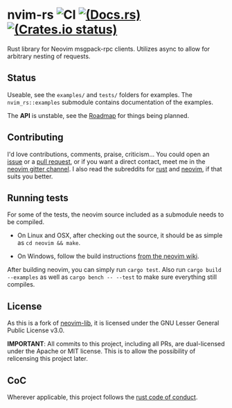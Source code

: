 # nvim-rs ![CI](https://github.com/KillTheMule/nvim-rs/actions/workflows/ci.yml/badge.svg)  [![(Docs.rs)](https://docs.rs/nvim-rs/badge.svg)](https://docs.rs/nvim-rs/) [![(Crates.io status)](https://meritbadge.herokuapp.com/nvim-rs)](https://crates.io/crates/nvim-rs)
Rust library for Neovim msgpack-rpc clients. Utilizes async to allow for arbitrary nesting of requests.

## Status

Useable, see the `examples/` and `tests/` folders for examples. The `nvim_rs::examples` submodule contains documentation of the examples.

The **API** is unstable, see the [Roadmap](https://github.com/KillTheMule/nvim-rs/issues/1) for things being planned.

## Contributing

I'd love contributions, comments, praise, criticism... You could open an [issue](https://github.com/KillTheMule/nvim-rs/issues) or a [pull request](https://github.com/KillTheMule/nvim-rs/pulls), or if you want a direct contact, meet me in the [neovim gitter channel](https://gitter.im/neovim/neovim). I also read the subreddits for [rust](https://www.reddit.com/r/rust/) and [neovim](https://www.reddit.com/r/neovim/), if that suits you better.

## Running tests

For some of the tests, the neovim source included as a submodule needs to be
compiled. 

- On Linux and OSX, after checking out the source, it should be as
simple as `cd neovim && make`.

- On Windows, follow the build instructions [from the neovim
  wiki](https://github.com/neovim/neovim/wiki/Building-Neovim).

After building neovim, you can simply run `cargo test`. Also run `cargo build
--examples` as well as `cargo bench -- --test` to make sure everything still
compiles.

## License

As this is a fork of [neovim-lib](https://github.com/daa84/neovim-lib), it is licensed under the GNU Lesser General Public License v3.0.

**IMPORTANT**: All commits to this project, including all PRs, are
dual-licensed under the Apache or MIT license. This is to allow the possibility
of relicensing this project later.

## CoC

Wherever applicable, this project follows the [rust code of
conduct](https://www.rust-lang.org/en-US/conduct.html).
